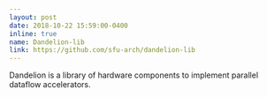 ```yaml
---
layout: post
date: 2018-10-22 15:59:00-0400
inline: true
name: Dandelion-lib
link: https://github.com/sfu-arch/dandelion-lib
---
```


Dandelion is a library of hardware components to implement parallel dataflow accelerators.
